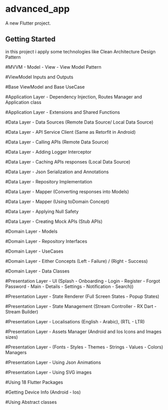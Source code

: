 # advanced_app

A new Flutter project.

## Getting Started

in this project i apply some technologies like Clean Architecture Design Pattern

#MVVM - Model - View - View Model Pattern

#ViewModel Inputs and Outputs

#Base ViewModel and Base UseCase

#Application Layer - Dependency Injection, Routes Manager and Application class

#Application Layer - Extensions and Shared Functions

#Data Layer - Data Sources (Remote Data Source/ Local Data Source)

#Data Layer - API Service Client (Same as Retorfit in Android)

#Data Layer - Calling APIs (Remote Data Source)

#Data Layer - Adding Logger Interceptor

#Data Layer - Caching APIs responses (Local Data Source)

#Data Layer - Json Serialization and Annotations

#Data Layer - Repository Implementation

#Data Layer - Mapper (Converting responses into Models)

#Data Layer - Mapper (Using toDomain Concept)

#Data Layer - Applying Null Safety

#Data Layer - Creating Mock APIs (Stub APIs)

#Domain Layer - Models

#Domain Layer - Repository Interfaces

#Domain Layer - UseCases

#Domain Layer - Either Concepts (Left - Failure) / (Right - Success)

#Domain Layer - Data Classes

#Presentation Layer - UI (Splash - Onboarding - Login - Register - Forgot Password - Main - Details - Settings - Notification - Search))

#Presentation Layer - State Renderer (Full Screen States - Popup States)

#Presentation Layer - State Management (Stream Controller - RX Dart - Stream Builder)

#Presentation Layer - Localisations (English - Arabic), (RTL - LTR)

#Presentation Layer - Assets Manager (Android and Ios Icons and Images sizes)

#Presentation Layer - (Fonts - Styles - Themes - Strings - Values - Colors) Managers

#Presentation Layer - Using Json Animations

#Presentation Layer - Using SVG images

#Using 18 Flutter Packages

#Getting Device Info (Android - Ios)

#Using Abstract classes